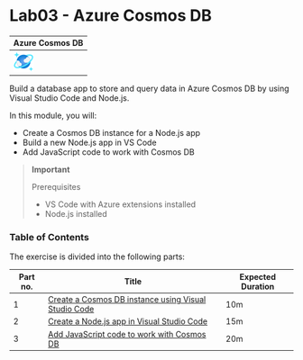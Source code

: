 # Lab03 - Azure Cosmos DB

| Azure Cosmos DB                         |
| --------------------------------------- |
| ![app-service-plan](./img/cosmosdb.svg) |

Build a database app to store and query data in Azure Cosmos DB by using Visual Studio Code and Node.js.

In this module, you will:

- Create a Cosmos DB instance for a Node.js app
- Build a new Node.js app in VS Code
- Add JavaScript code to work with Cosmos DB

> **Important**
>
> Prerequisites
>
> - VS Code with Azure extensions installed
> - Node.js installed

### Table of Contents

The exercise is divided into the following parts:

| Part no. | Title                                                                           | Expected Duration |
| -------- | ------------------------------------------------------------------------------- | ----------------- |
| 1        | [Create a Cosmos DB instance using Visual Studio Code](./01.cosmosdb-create.md) | 10m               |
| 2        | [Create a Node.js app in Visual Studio Code](./02.cosmosdb-nodejs-vscode.md)    | 15m               |
| 3        | [Add JavaScript code to work with Cosmos DB](./03.javascript-cosmosdb.md)       | 20m               

